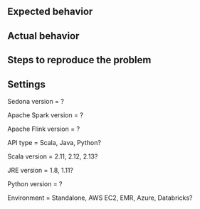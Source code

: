 ## Expected behavior

## Actual behavior

## Steps to reproduce the problem

## Settings

Sedona version = ?

Apache Spark version = ?

Apache Flink version = ?

API type = Scala, Java, Python?

Scala version = 2.11, 2.12, 2.13?

JRE version = 1.8, 1.11?

Python version = ?

Environment = Standalone, AWS EC2, EMR, Azure, Databricks?

